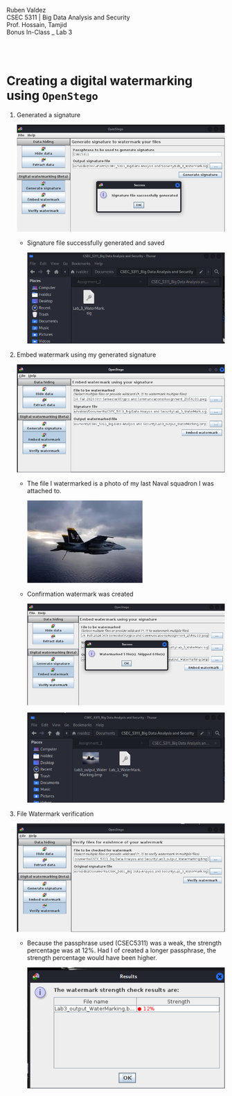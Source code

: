 Ruben Valdez <br>
CSEC 5311 | Big Data Analysis and Security <br>
Prof. Hossain, Tamjid <br>
Bonus In-Class _ Lab 3

<br><br>


# Creating a digital watermarking using `OpenStego`

1. Generated a signature

    ![alt text](<Screenshot 2025-03-28 215449.png>)

    - Signature file successfully generated and saved

        ![alt text](<Screenshot 2025-03-28 215537.png>)


2. Embed watermark using my generated signature

    ![alt text](<Screenshot 2025-03-28 215827.png>)

    - The file I watermarked is a photo of my last Naval squadron I was attached to.

        ![alt text](VFA103.jpeg)
    
    - Confirmation watermark was created

        ![alt text](<Screenshot 2025-03-28 215901.png>)

        ![alt text](<Screenshot 2025-03-28 215917.png>)

3. File Watermark verification 

    ![alt text](<Screenshot 2025-03-28 220247.png>)

    - Because the passphrase used (CSEC5311) was a weak, the strength percentage was at 12%.  Had I of created a longer passphrase, the strength percentage would have been higher.  

        ![alt text](<Screenshot 2025-03-28 220301.png>)